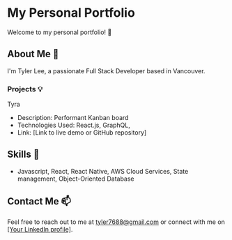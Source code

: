 # My Personal Portfolio

Welcome to my personal portfolio! 👋

## About Me 📃
 
I'm Tyler Lee, a passionate Full Stack Developer based in Vancouver. 

### Projects 💡
Tyra
- Description: Performant Kanban board
- Technologies Used: React.js, GraphQL, 
- Link: [Link to live demo or GitHub repository]

## Skills 🔧
- Javascript, React, React Native, AWS Cloud Services, State management, Object-Oriented Database


## Contact Me 📫

Feel free to reach out to me at tyler7688@gmail.com or connect with me on [[Your LinkedIn profile]](https://www.linkedin.com/in/gyminii/).
